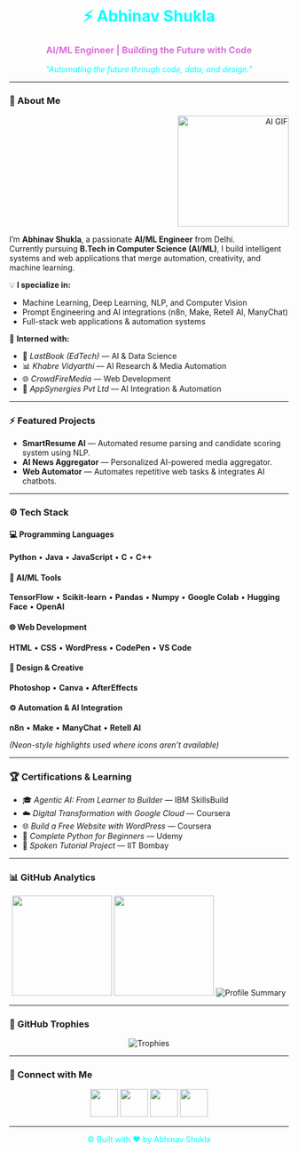 <!-- Neon line separator -->
<div align="center">
  <h1 style="color:#00FFFF;">⚡ Abhinav Shukla</h1>
  <h3 style="color:#DA70D6;">AI/ML Engineer | Building the Future with Code</h3>
  <p style="font-style:italic; color:#00FFFF;">"Automating the future through code, data, and design."</p>
</div>

---

### 🧠 About Me
<div align="right">
  <img width="200px" alt="AI GIF" src="https://media.tenor.com/XP4tw9P1yFoAAAAM/dedsec.gif"/>
</div>

I’m **Abhinav Shukla**, a passionate **AI/ML Engineer** from Delhi.  
Currently pursuing **B.Tech in Computer Science (AI/ML)**, I build intelligent systems and web applications that merge automation, creativity, and machine learning.  

💡 **I specialize in:**  
- Machine Learning, Deep Learning, NLP, and Computer Vision  
- Prompt Engineering and AI integrations (n8n, Make, Retell AI, ManyChat)  
- Full-stack web applications & automation systems  

📍 **Interned with:**  
- 🧩 *LastBook (EdTech)* — AI & Data Science  
- 📊 *Khabre Vidyarthi* — AI Research & Media Automation  
- 🌐 *CrowdFireMedia* — Web Development  
- 🤖 *AppSynergies Pvt Ltd* — AI Integration & Automation  

---

### ⚡ Featured Projects
- **SmartResume AI** — Automated resume parsing and candidate scoring system using NLP.  
- **AI News Aggregator** — Personalized AI-powered media aggregator.  
- **Web Automator** — Automates repetitive web tasks & integrates AI chatbots.  

---

### ⚙️ Tech Stack

#### 💻 Programming Languages  
**Python** • **Java** • **JavaScript** • **C** • **C++**

#### 🤖 AI/ML Tools  
**TensorFlow** • **Scikit-learn** • **Pandas** • **Numpy** • **Google Colab** • **Hugging Face** • **OpenAI**

#### 🌐 Web Development  
**HTML** • **CSS** • **WordPress** • **CodePen** • **VS Code**

#### 🎨 Design & Creative  
**Photoshop** • **Canva** • **AfterEffects**

#### ⚙️ Automation & AI Integration  
**n8n** • **Make** • **ManyChat** • **Retell AI**

*(Neon-style highlights used where icons aren’t available)*

---

### 🏆 Certifications & Learning
- 🎓 *Agentic AI: From Learner to Builder* — IBM SkillsBuild  
- ☁️ *Digital Transformation with Google Cloud* — Coursera  
- 🌐 *Build a Free Website with WordPress* — Coursera  
- 🐍 *Complete Python for Beginners* — Udemy  
- 🧩 *Spoken Tutorial Project* — IIT Bombay  

---

### 📊 GitHub Analytics
<div align="center">
  <img height="180em" src="https://github-readme-stats.vercel.app/api?username=shuklaAI&show_icons=true&theme=midnight-purple&hide_border=true&count_private=true" />
  <img height="180em" src="https://github-readme-stats.vercel.app/api/top-langs/?username=shuklaAI&layout=compact&theme=midnight-purple&hide_border=true" />
  <img src="https://github-profile-summary-cards.vercel.app/api/cards/profile-details?username=shuklaAI&theme=midnight_purple" alt="Profile Summary"/>
</div>

---

### 🏅 GitHub Trophies
<div align="center">
  <img src="https://github-profile-trophy.vercel.app/?username=shuklaAI&theme=radical&row=1&column=7&no-bg=true&margin-w=10" alt="Trophies"/>
</div>

---

### 💬 Connect with Me
<div align="center">
  <a href="https://github.com/shuklaAI"><img src="https://img.icons8.com/?size=100&id=118553&format=png&color=00FFFF" width="50px" /></a>
  <a href="https://www.instagram.com/___abhinav._"><img src="https://img.icons8.com/bubbles/100/00FFFF/instagram-new.png" width="50px" /></a>
  <a href="mailto:abhinav.shukla@outlook.in"><img src="https://img.icons8.com/bubbles/100/00FFFF/apple-mail.png" width="50px" /></a>
  <a href="https://linkedin.com/in/abhinav-shukla-837141300"><img src="https://img.icons8.com/bubbles/100/00FFFF/linkedin.png" width="50px" /></a>
</div>

---

<div align="center">
  <p style="color:#00FFFF;">© Built with ❤️ by Abhinav Shukla</p>
</div>
